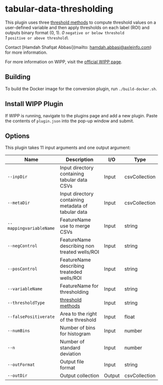 # tabular-data-thresholding


This plugin uses three [threshold methods](https://github.com/nishaq503/thresholding.git) to compute threshold values on a user-defined variable and then apply thresholds on each label (ROI) and outputs binary format (0, 1). 
*0* `negative or below threshold`\
*1* `positive or above threshold`\

Contact [Hamdah Shafqat Abbasi](mailto: hamdah.abbasi@axleinfo.com) for more information.

For more information on WIPP, visit the [official WIPP page](https://isg.nist.gov/deepzoomweb/software/wipp).


## Building

To build the Docker image for the conversion plugin, run
`./build-docker.sh`.

## Install WIPP Plugin

If WIPP is running, navigate to the plugins page and add a new plugin. Paste the
contents of `plugin.json` into the pop-up window and submit.

## Options

This plugin takes 11 input arguments and one output argument:

| Name                       | Description                                                               | I/O    | Type          |
|----------------------------|---------------------------------------------------------------------------|--------|---------------|
| `--inpDir`                 | Input directory containing tabular data CSVs                              | Input  | csvCollection |
| `--metaDir`                | Input directory containing metadata of tabular data                       | Input  | csvCollection |
| `--mappingvariableName`    | FeatureName use to merge CSVs                                             | Input  | string        |
| `--negControl`             | FeatureName describing non treated wells/ROI                              | Input  | string        |
| `--posControl`             | FeatureName describing treateded wells/ROI                                | Input  | string        |
| `--variableName`           | FeatureName for thresholding                                              | Input  | string        |
| `--thresholdType`          | [threshold methods](https://github.com/nishaq503/thresholding.git)        | Input  | string        |
| `--falsePositiverate`      | Area to the right of the threshold                                        | Input  | float         |
| `--numBins`                | Number of bins for histogram                                              | Input  | number        |
| `--n`                      | Number of standard deviation                                              | Input  | number        |
| `--outFormat`              | Output file format                                                        | Input  | string        |
| `--outDir`                 | Output collection                                                         | Output | csvCollection|
